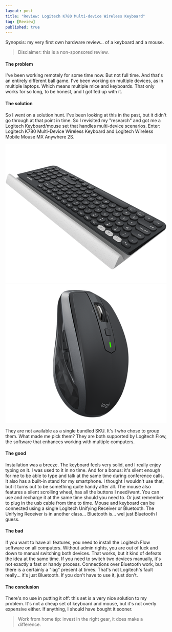 ```yaml
---
layout: post
title: "Review: Logitech K780 Multi-device Wireless Keyboard"
tag: [Review]
published: true
---
```

Synopsis: my very first own hardware review... of a keyboard and a mouse.

> Disclaimer: this is a non-sponsored review.

#### The problem
I've been working remotely for some time now. But not full time. And that's an entirely different ball game. I've been working on multiple devices, as in multiple laptops. Which means multiple mice and keyboards. That only works for so long, to be honest, and I got fed up with it.

#### The solution
So I went on a solution hunt. I've been looking at this in the past, but it didn't go through at that point in time.  So I revisited my "research" and got me a Logitech Keyboard/mouse set that handles multi-device scenarios. Enter: Logitech K780 Multi-Device Wireless Keyboard and Logitech Wireless Mobile Mouse MX Anywhere 2S.

![Logitech K780](/img/k780-multi-device-keyboard.png)
![Logitech MX Anywhere 2S](/img/mx-anywhere-2s.png)

They are not available as a single bundled SKU. It's I who chose to group them. What made me pick them? They are both supported by Logitech Flow, the software that enhances working with multiple computers.

#### The good
Installation was a breeze. The keyboard feels very solid, and I really enjoy typing on it. I was used to it in no time. And for a bonus: it's silent enough for me to be able to type and talk at the same time during conference calls. It also has a built-in stand for my smartphone. I thought I wouldn't use that, but it turns out to be something quite handy after all.
The mouse also features a silent scrolling wheel, has all the buttons I need/want. You can use and recharge it at the same time should you need to. Or just remember to plug in the usb cable from time to time.
Mouse and keyboard can be connected using a single Logitech Unifying Receiver or Bluetooth. The Unifying Receiver is in another class... Bluetooth is... wel just Bluetooth I guess.

#### The bad
If you want to have all features, you need to install the Logitech Flow software on all computers. Without admin rights, you are out of luck and down to manual switching both devices. That works, but it kind of defeats the idea at the same time. If you need to switch two devices manually, it's not exactly a fast or handy process.
Connections over Bluetooth work, but there is a certainly a "lag" present at times. That's not Logitech's fault really... it's just Bluetooth. If you don't have to use it, just don't.

#### The conclusion
There's no use in putting it off: this set is a very nice solution to my problem.  It's not a cheap set of keyboard and mouse, but it's not overly expensive either. If anything, I should have bought it sooner.

> Work from home tip: invest in the right gear, it does make a difference.
